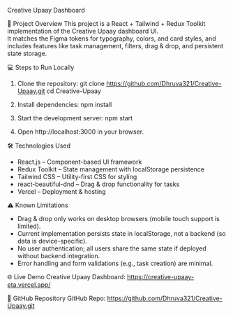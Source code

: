 Creative Upaay Dashboard

📌 Project Overview
This project is a React + Tailwind + Redux Toolkit implementation of the Creative Upaay dashboard UI.  
It matches the Figma tokens for typography, colors, and card styles, and includes features like task management, filters, drag & drop, and persistent state storage.


💻 Steps to Run Locally
1. Clone the repository:
   git clone https://github.com/Dhruva321/Creative-Upaay.git
   cd Creative-Upaay

2. Install dependencies:
   npm install

3. Start the development server:
   npm start

4. Open http://localhost:3000 in your browser.


🛠️ Technologies Used
- React.js – Component-based UI framework
- Redux Toolkit – State management with localStorage persistence
- Tailwind CSS – Utility-first CSS for styling
- react-beautiful-dnd – Drag & drop functionality for tasks
- Vercel – Deployment & hosting


⚠️ Known Limitations
- Drag & drop only works on desktop browsers (mobile touch support is limited).
- Current implementation persists state in localStorage, not a backend (so data is device-specific).
- No user authentication; all users share the same state if deployed without backend integration.
- Error handling and form validations (e.g., task creation) are minimal.

🌐 Live Demo
Creative Upaay Dashboard: https://creative-upaay-eta.vercel.app/

📂 GitHub Repository
GitHub Repo: https://github.com/Dhruva321/Creative-Upaay.git
